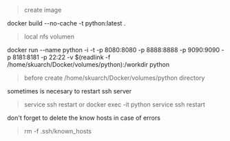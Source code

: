 > create image

docker build --no-cache -t python:latest .

> local nfs volumen

docker run --name python -i -t -p 8080:8080 -p 8888:8888 -p 9090:9090 -p 8181:8181 -p 22:22 -v $(readlink -f /home/skuarch/Docker/volumes/python):/workdir python

> before create /home/skuarch/Docker/volumes/python directory

sometimes is necesary to restart ssh server

> service ssh restart
> or 
> docker exec -it python service ssh restart

don't forget to delete the know hosts in case of errors

> rm -f .ssh/known_hosts